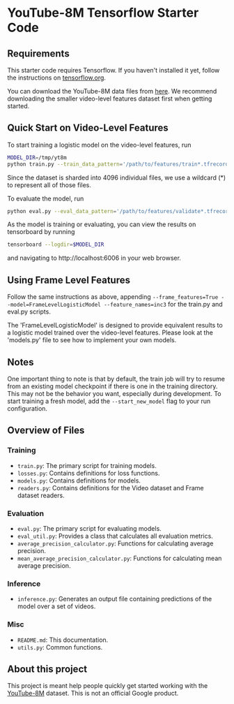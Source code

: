 # YouTube-8M Tensorflow Starter Code

## Requirements

This starter code requires Tensorflow. If you haven't installed it yet, follow
the instructions on [tensorflow.org](https://tensorflow.org).

You can download the YouTube-8M data files from
[here](https://research.google.com/youtube8m/download.html). We recommend downloading
the smaller video-level features dataset first when getting started.

## Quick Start on Video-Level Features

To start training a logistic model on the video-level features, run

```sh
MODEL_DIR=/tmp/yt8m
python train.py --train_data_pattern='/path/to/features/train*.tfrecord' --train_dir=$MODEL_DIR/logistic_model
```

Since the dataset is sharded into 4096 individual files, we use a wildcard (\*)
to represent all of those files.

To evaluate the model, run

```sh
python eval.py --eval_data_pattern='/path/to/features/validate*.tfrecord' --train_dir=$MODEL_DIR/logistic_model
```

As the model is training or evaluating, you can view the results on tensorboard
by running

```sh
tensorboard --logdir=$MODEL_DIR
```

and navigating to http://localhost:6006 in your web browser.

## Using Frame Level Features

Follow the same instructions as above, appending
`--frame_features=True --model=FrameLevelLogisticModel --feature_names=inc3`
for the train.py and eval.py scripts.

The 'FrameLevelLogisticModel' is designed to provide equivalent results to a
logistic model trained over the video-level features. Please look at the
'models.py' file to see how to implement your own models.

## Notes
One important thing to note is that by default, the train job will try to resume
from an existing model checkpoint if there is one in the training directory.
This may not be the behavior you want, especially during development.
To start training a fresh model, add the `--start_new_model` flag to your
run configuration.

## Overview of Files

### Training
*   `train.py`: The primary script for training models.
*   `losses.py`: Contains definitions for loss functions.
*   `models.py`: Contains definitions for models.
*   `readers.py`: Contains definitions for the Video dataset and Frame
                  dataset readers.

### Evaluation
*   `eval.py`: The primary script for evaluating models.
*   `eval_util.py`: Provides a class that calculates all evaluation metrics.
*   `average_precision_calculator.py`: Functions for calculating
                                       average precision.
*   `mean_average_precision_calculator.py`: Functions for calculating mean
                                            average precision.

### Inference
*   `inference.py`: Generates an output file containing predictions of
                    the model over a set of videos.

### Misc
*   `README.md`: This documentation.
*   `utils.py`: Common functions.

## About this project
This project is meant help people quickly get started working with the
[YouTube-8M](https://research.google.com/youtube8m/) dataset.
This is not an official Google product.

